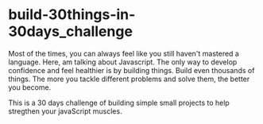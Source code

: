# build-30things-in-30days_challenge


Most of the times, you can always feel like you still haven't mastered a language. Here, am talking about Javascript. 
The only way to develop confidence and feel healthier is by building things. Build even thousands of things. 
The more you tackle different problems and solve them, the better you become.


This is a 30 days challenge of building simple small projects to help stregthen your javaScript muscles.
